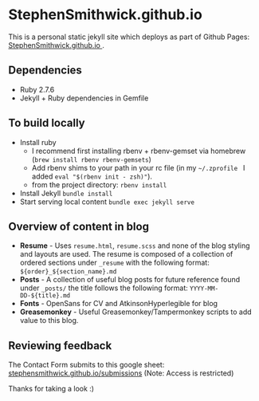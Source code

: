 # StephenSmithwick.github.io
This is a personal static jekyll site which deploys as part of Github Pages: [StephenSmithwick.github.io
](https://StephenSmithwick.github.io).  

## Dependencies
- Ruby 2.7.6
- Jekyll + Ruby dependencies in Gemfile

## To build locally
- Install ruby 
  - I recommend first installing rbenv + rbenv-gemset via homebrew (`brew install rbenv rbenv-gemsets`) 
  - Add rbenv shims to your path in your rc file (in my `~/.zprofile ` I added `eval "$(rbenv init - zsh)"`).
  - from the project directory: `rbenv install`
- Install Jekyll `bundle install`
- Start serving local content `bundle exec jekyll serve`

## Overview of content in blog
- **Resume** - Uses `resume.html`, `resume.scss` and none of the blog styling and layouts are used. The resume is composed of a collection of ordered sections under `_resume` with the following format: `${order}_${section_name}.md`
- **Posts** - A collection of useful blog posts for future reference found under `_posts/` the title follows the following format: `YYYY-MM-DD-${title}.md`
- **Fonts** - OpenSans for CV and AtkinsonHyperlegible for blog
- **Greasemonkey** - Useful Greasemonkey/Tampermonkey scripts to add value to this blog.

## Reviewing feedback
The Contact Form submits to this google sheet: 
  [stephensmithwick.github.io/submissions](https://docs.google.com/spreadsheets/d/1JKbfmLUuQCjdYEyA0UPPoTFH158ZPrFjYEwnQ_4DIs4) 
(Note: Access is restricted)

Thanks for taking a look :)
